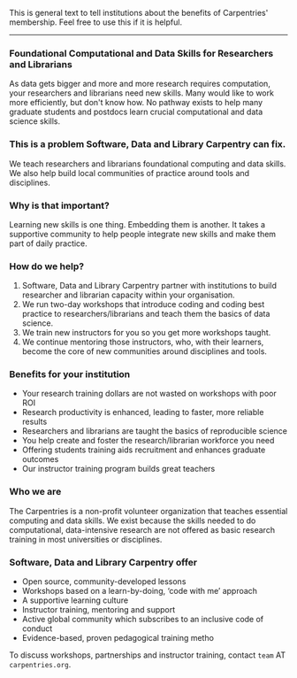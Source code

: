 This is general text to tell institutions about the benefits of Carpentries' membership. Feel free to use this if it is helpful.

----------------

### Foundational Computational and Data Skills for Researchers and Librarians

As data gets bigger and more and more research requires computation, your researchers and librarians need new skills. 
Many would like to work more efficiently, but don't know how. No pathway exists to help many graduate students and postdocs 
learn crucial computational and data science skills.

### This is a problem Software, Data and Library Carpentry can fix.

We teach researchers and librarians foundational computing and data skills. We also help build local communities of practice around tools and disciplines.

### Why is that important?

Learning new skills is one thing. Embedding them is another.  It takes a supportive community to help people integrate new skills and make them part of daily practice.

### How do we help?

1. Software, Data and Library Carpentry partner with institutions to build researcher and librarian capacity within your organisation. 
2. We run two-day workshops that introduce coding and coding best practice to researchers/librarians and teach them the basics of data science. 
3. We train new instructors for you so you get more workshops taught. 
4. We continue mentoring those instructors, who, with their learners, become the core of new communities around disciplines and tools.

### Benefits for your institution

- Your research training dollars are not wasted on workshops with poor ROI
- Research productivity is enhanced, leading to faster, more reliable results
- Researchers and librarians are taught the basics of reproducible science
- You help create and foster the research/librarian workforce you need
- Offering students training aids recruitment and enhances graduate outcomes
- Our instructor training program builds great teachers

### Who we are

The Carpentries is a non-profit volunteer organization that teaches essential computing and data skills. 
We exist because the skills needed to do computational, data-intensive research are not offered as basic research 
training in most universities or disciplines.

### Software, Data and Library Carpentry offer

- Open source, community-developed lessons
- Workshops based on a learn-by-doing, ‘code with me’ approach
- A supportive learning culture
- Instructor training, mentoring and support
- Active global community which subscribes to an inclusive code of conduct
- Evidence-based, proven pedagogical training metho

To discuss workshops, partnerships and instructor training, contact `team` AT `carpentries.org`.

